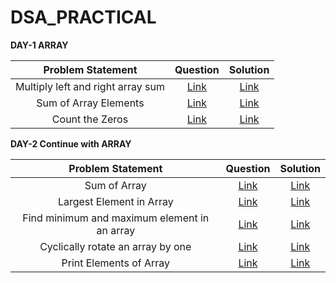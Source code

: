 # DSA_PRACTICAL
<b>DAY-1 ARRAY</b>
      
   | Problem Statement | Question  | Solution  |
| :---:   | :-: | :-: |
| Multiply left and right array sum  | <a href="https://practice.geeksforgeeks.org/problems/multiply-left-and-right-array-sum1555/1"> Link | <a href="https://github.com/Khushi1692/DSA_PRACTICAL/blob/main/array/multiply"> Link  |
| Sum of Array Elements | <a href="https://practice.geeksforgeeks.org/problems/sum-of-array-elements2502/1"> Link | <a href="https://github.com/Khushi1692/DSA_PRACTICAL/blob/main/array/sumElement"> Link  |
| Count the Zeros | <a href="https://practice.geeksforgeeks.org/problems/count-the-zeros2550/1"> Link | <a href="https://github.com/Khushi1692/DSA_PRACTICAL/blob/main/array/countZeroes"> Link  |

<b>DAY-2 Continue with ARRAY</b>
      
   | Problem Statement | Question  | Solution  |
| :---:   | :-: | :-: |
| Sum of Array  | <a href="https://practice.geeksforgeeks.org/problems/sum-of-array2326/1"> Link | <a href="https://github.com/Khushi1692/DSA_PRACTICAL/blob/main/array/sum.java"> Link  |
| Largest Element in Array | <a href="https://practice.geeksforgeeks.org/problems/largest-element-in-array4009/1"> Link | <a href="https://github.com/Khushi1692/DSA_PRACTICAL/blob/main/array/Compute.java"> Link  |
| Find minimum and maximum element in an array  | <a href="https://practice.geeksforgeeks.org/problems/find-minimum-and-maximum-element-in-an-array4428/1"> Link | <a href="https://github.com/Khushi1692/DSA_PRACTICAL/blob/main/array/MinMax.java"> Link  |
| Cyclically rotate an array by one | <a href="https://practice.geeksforgeeks.org/problems/cyclically-rotate-an-array-by-one2614/1"> Link | <a href="https://github.com/Khushi1692/DSA_PRACTICAL/blob/main/array/rotate.java"> Link  |
| Print Elements of Array | <a href="https://practice.geeksforgeeks.org/problems/print-elements-of-array4910/1"> Link | <a href="https://github.com/Khushi1692/DSA_PRACTICAL/blob/main/array/printArray.java"> Link  |


